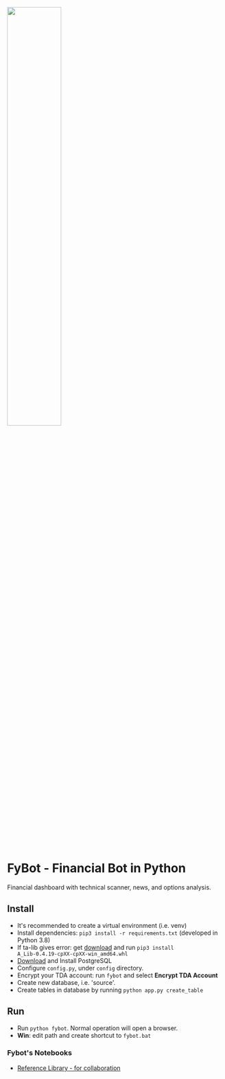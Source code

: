 <img src="https://github.com/juanlazarde/fybot/blob/master/FyBOT.gif?raw=true" width="50%" height="50%">

# FyBot - Financial Bot in Python
Financial dashboard with technical scanner, news, and options analysis.

## Install
* It's recommended to create a virtual environment (i.e. venv) 
* Install dependencies: `pip3 install -r requirements.txt` (developed in Python 3.8)
* If ta-lib gives error: get [download](https://www.lfd.uci.edu/~gohlke/pythonlibs/#ta-lib) and run `pip3 install A_Lib‑0.4.19‑cpXX‑cpXX‑win_amd64.whl`
* [Download](https://www.postgresql.org/download/) and Install PostgreSQL
* Configure `config.py`, under `config` directory. 
* Encrypt your TDA account: run `fybot` and select **Encrypt TDA Account**
* Create new database, i.e. 'source'.
* Create tables in database by running `python app.py create_table`

## Run
* Run `python fybot`. Normal operation will open a browser.
* **Win**: edit path and create shortcut to `fybot.bat` 

### Fybot's Notebooks
* [Reference Library - for collaboration](https://colab.research.google.com/drive/1qHAt9MiIJtdKBuGhlcfL0wNLCAXwo6Pr?usp=sharing)
